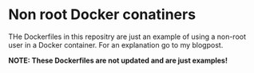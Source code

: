 # Non root Docker conatiners

THe Dockerfiles in this repositry are just an example of using a non-root user in a Docker container. For an explanation go to my blogpost.

**NOTE: These Dockerfiles are not updated and are just examples!**